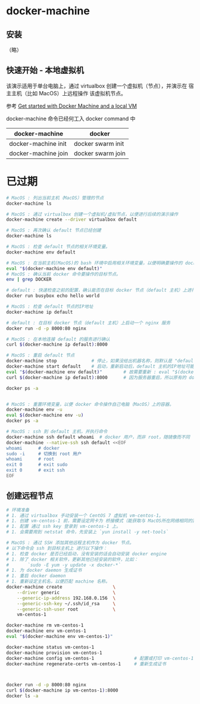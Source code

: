 # docker-machine

## 安装

（略）

## 快速开始 - 本地虚拟机

该演示适用于单台电脑上，通过 virtualbox 创建一个虚拟机（节点），并演示在 宿主主机（比如 MacOS）上远程操作 该虚拟机节点。

参考 [Get started with Docker Machine and a local VM](https://docs.docker.com/machine/get-started/)

docker-machine 命令已经何工入 docker command 中

| docker-machine      | docker            |
|---------------------|-------------------|
| docker-machine init | docker swarm init |
| docker-machine join | docker swarm join |

# 已过期

```bash
# MacOS : 列出当前主机（MacOS）管理的节点
docker-machine ls

# MacOS : 通过 virtualbox 创建一个虚拟机/虚拟节点，以便进行后续的演示操作
docker-machine create --driver virtualbox default

# MacOS : 再次确认 default 节点已经创建
docker-machine ls

# MacOS : 检查 default 节点的相关环境变量。
docker-machine env default

# MacOS : 在当前主机(MacOS)的 bash 环境中启用相关环境变量，以便明确要操作的 docker 节点
eval "$(docker-machine env default)"
# MacOS : 确认当前 docker 命令要操作的目标节点。
env | grep DOCKER

# default : 快速检查之前的配置，确认能否在目标 docker 节点（default 主机）上进行相应的操作。
docker run busybox echo hello world

# MacOS : 检查 default 节点的IP地址
docker-machine ip default

# default : 在目标 docker 节点（default 主机）上启动一个 nginx 服务
docker run -d -p 8000:80 nginx

# MacOS : 在本地连接 default 的服务进行确认
curl $(docker-machine ip default):8000

# MacOS : 重启 default 节点
docker-machine stop             # 停止，如果没给出机器名称，则默认是 "default"
docker-machine start default    # 启动，重新启动后，default 主机的IP地址可能已经变更，
eval "$(docker-machine env default)"        # 故需要重新 : eval "$(docker-machine env default)"
curl $(docker-machine ip default):8000      # 因为服务器重启，所以原有的 docker 容器已经停

docker ps -a


# MacOS : 重置环境变量，以便 docker 命令操作自己电脑（MacOS）上的容器。
docker-machine env -u
eval $(docker-machine env -u)
docker ps -a

# MacOS : ssh 到 default 主机，并执行命令
docker-machine ssh default whoami  # docker 用户，而非 root，随镜像而不同
docker-machine --native-ssh ssh default <<EOF
whoami      # docker
sudo -i     # 切换到 root 用户
whoami      # root
exit 0      # exit sudo
exit 0      # exit ssh
EOF
```

## 创建远程节点

```bash
# 环境准备
# 1. 通过 virtualbox 手动安装一个 CentOS 7 虚拟机 vm-centos-1。
# 1. 创建 vm-centos-1 前，需要设定网卡为 桥接模式（能获取与 MacOS所在网络相同的独立 IP 地址）
# 1. 配置 通过 ssh key 登录到 vm-centos-1 上。
# 1. 会需要用到 netstat 命令，先安装上 `yun install -y net-tools`

# MacOS : 通过 SSH 添加其他远程主机作为 docker 节点。
# 以下命令会 ssh 到目标主机上 进行以下操作：
# 1. 检查 docker 是否已经启动，没有安装的话会自动安装 docker engine
# 1. 除了 docker 相关软件，更新其他已经安装的软件，比如：
#       `sudo -E yum -y update -x docker-*`
# 1. 为 docker daemon 生成证书
# 1. 重启 docker daemon
# 1. 重新设定主机名，以便匹配 machine 名称。
docker-machine create                   \
    --driver generic                    \
    --generic-ip-address 192.168.0.156  \
    --generic-ssh-key ~/.ssh/id_rsa     \
    --generic-ssh-user root             \
    vm-centos-1

docker-machine rm vm-centos-1
docker-machine env vm-centos-1
eval "$(docker-machine env vm-centos-1)"

docker-machine status vm-centos-1
docker-machine provision vm-centos-1
docker-machine config vm-centos-1               # 配置或打印 vm-centos-1 相关配置
docker-machine regenerate-certs vm-centos-1     # 重新生成证书



docker run -d -p 8000:80 nginx
curl $(docker-machine ip vm-centos-1):8000
docker ls -a
```
